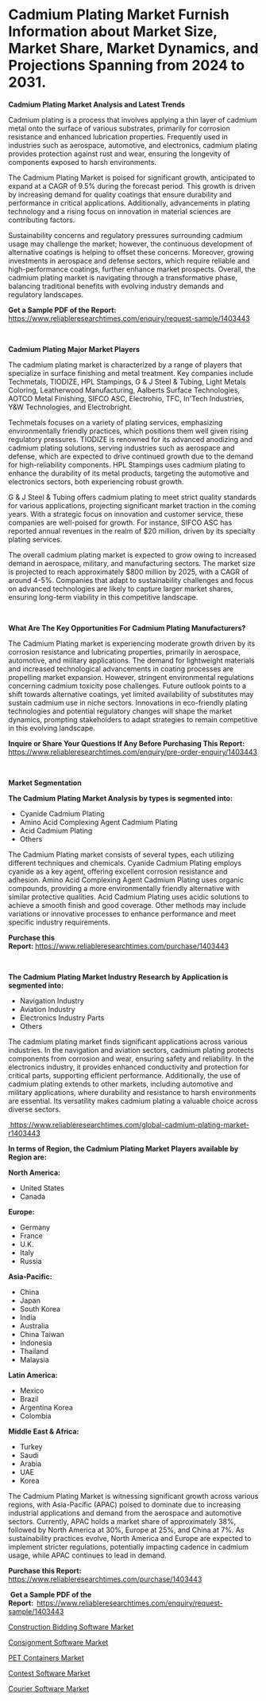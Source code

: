 <p><h1>Cadmium Plating Market Furnish Information about Market Size, Market Share, Market Dynamics, and Projections Spanning from 2024 to 2031.</h1></p><p><strong>Cadmium Plating Market Analysis and Latest Trends</strong></p>
<p><p>Cadmium plating is a process that involves applying a thin layer of cadmium metal onto the surface of various substrates, primarily for corrosion resistance and enhanced lubrication properties. Frequently used in industries such as aerospace, automotive, and electronics, cadmium plating provides protection against rust and wear, ensuring the longevity of components exposed to harsh environments.</p><p>The Cadmium Plating Market is poised for significant growth, anticipated to expand at a CAGR of 9.5% during the forecast period. This growth is driven by increasing demand for quality coatings that ensure durability and performance in critical applications. Additionally, advancements in plating technology and a rising focus on innovation in material sciences are contributing factors. </p><p>Sustainability concerns and regulatory pressures surrounding cadmium usage may challenge the market; however, the continuous development of alternative coatings is helping to offset these concerns. Moreover, growing investments in aerospace and defense sectors, which require reliable and high-performance coatings, further enhance market prospects. Overall, the cadmium plating market is navigating through a transformative phase, balancing traditional benefits with evolving industry demands and regulatory landscapes.</p></p>
<p><strong>Get a Sample PDF of the Report:&nbsp;</strong> <a href="https://www.reliableresearchtimes.com/enquiry/request-sample/1403443?utm_campaign=1598&utm_medium=2&utm_source=Github&utm_content=ia&utm_term=23102024&utm_id=cadmium-plating">https://www.reliableresearchtimes.com/enquiry/request-sample/1403443</a></p>
<p>&nbsp;</p>
<p><strong>Cadmium Plating Major Market Players</strong></p>
<p><p>The cadmium plating market is characterized by a range of players that specialize in surface finishing and metal treatment. Key companies include Techmetals, TIODIZE, HPL Stampings, G & J Steel & Tubing, Light Metals Coloring, Leatherwood Manufacturing, Aalberts Surface Technologies, AOTCO Metal Finishing, SIFCO ASC, Electrohio, TFC, In'Tech Industries, Y&W Technologies, and Electrobright. </p><p>Techmetals focuses on a variety of plating services, emphasizing environmentally friendly practices, which positions them well given rising regulatory pressures. TIODIZE is renowned for its advanced anodizing and cadmium plating solutions, serving industries such as aerospace and defense, which are expected to drive continued growth due to the demand for high-reliability components. HPL Stampings uses cadmium plating to enhance the durability of its metal products, targeting the automotive and electronics sectors, both experiencing robust growth.</p><p>G & J Steel & Tubing offers cadmium plating to meet strict quality standards for various applications, projecting significant market traction in the coming years. With a strategic focus on innovation and customer service, these companies are well-poised for growth. For instance, SIFCO ASC has reported annual revenues in the realm of $20 million, driven by its specialty plating services.</p><p>The overall cadmium plating market is expected to grow owing to increased demand in aerospace, military, and manufacturing sectors. The market size is projected to reach approximately $800 million by 2025, with a CAGR of around 4-5%. Companies that adapt to sustainability challenges and focus on advanced technologies are likely to capture larger market shares, ensuring long-term viability in this competitive landscape.</p></p>
<p>&nbsp;</p>
<p><strong>What Are The Key Opportunities For Cadmium Plating Manufacturers?</strong></p>
<p><p>The Cadmium Plating market is experiencing moderate growth driven by its corrosion resistance and lubricating properties, primarily in aerospace, automotive, and military applications. The demand for lightweight materials and increased technological advancements in coating processes are propelling market expansion. However, stringent environmental regulations concerning cadmium toxicity pose challenges. Future outlook points to a shift towards alternative coatings, yet limited availability of substitutes may sustain cadmium use in niche sectors. Innovations in eco-friendly plating technologies and potential regulatory changes will shape the market dynamics, prompting stakeholders to adapt strategies to remain competitive in this evolving landscape.</p></p>
<p><strong>Inquire or Share Your Questions If Any Before Purchasing This Report:</strong> <a href="https://www.reliableresearchtimes.com/enquiry/pre-order-enquiry/1403443?utm_campaign=1598&utm_medium=2&utm_source=Github&utm_content=ia&utm_term=23102024&utm_id=cadmium-plating">https://www.reliableresearchtimes.com/enquiry/pre-order-enquiry/1403443</a></p>
<p>&nbsp;</p>
<p><strong>Market Segmentation</strong></p>
<p><strong>The Cadmium Plating Market Analysis by types is segmented into:</strong></p>
<p><ul><li>Cyanide Cadmium Plating</li><li>Amino Acid Complexing Agent Cadmium Plating</li><li>Acid Cadmium Plating</li><li>Others</li></ul></p>
<p><p>The Cadmium Plating market consists of several types, each utilizing different techniques and chemicals. Cyanide Cadmium Plating employs cyanide as a key agent, offering excellent corrosion resistance and adhesion. Amino Acid Complexing Agent Cadmium Plating uses organic compounds, providing a more environmentally friendly alternative with similar protective qualities. Acid Cadmium Plating uses acidic solutions to achieve a smooth finish and good coverage. Other methods may include variations or innovative processes to enhance performance and meet specific industry requirements.</p></p>
<p><strong>Purchase this Report:&nbsp;</strong><a href="https://www.reliableresearchtimes.com/purchase/1403443?utm_campaign=1598&utm_medium=2&utm_source=Github&utm_content=ia&utm_term=23102024&utm_id=cadmium-plating">https://www.reliableresearchtimes.com/purchase/1403443</a></p>
<p>&nbsp;</p>
<p><strong>The Cadmium Plating Market Industry Research by Application is segmented into:</strong></p>
<p><ul><li>Navigation Industry</li><li>Aviation Industry</li><li>Electronics Industry Parts</li><li>Others</li></ul></p>
<p><p>The cadmium plating market finds significant applications across various industries. In the navigation and aviation sectors, cadmium plating protects components from corrosion and wear, ensuring safety and reliability. In the electronics industry, it provides enhanced conductivity and protection for critical parts, supporting efficient performance. Additionally, the use of cadmium plating extends to other markets, including automotive and military applications, where durability and resistance to harsh environments are essential. Its versatility makes cadmium plating a valuable choice across diverse sectors.</p></p>
<p><a href="https://www.reliableresearchtimes.com/global-cadmium-plating-market-r1403443?utm_campaign=1598&utm_medium=2&utm_source=Github&utm_content=ia&utm_term=23102024&utm_id=cadmium-plating">&nbsp;https://www.reliableresearchtimes.com/global-cadmium-plating-market-r1403443</a></p>
<p><strong>In terms of Region, the Cadmium Plating Market Players available by Region are:</strong></p>
<p>
    <p> <strong> North America: </strong>
        <ul>
            <li>United States</li>
            <li>Canada</li>
        </ul>
        </p> 
    <p> <strong> Europe: </strong>
        <ul>
            <li>Germany</li>
            <li>France</li>
            <li>U.K.</li>
            <li>Italy</li>
            <li>Russia</li>
        </ul>
        </p> 
    <p> <strong> Asia-Pacific: </strong>
        <ul>
            <li>China</li>
            <li>Japan</li>
            <li>South Korea</li>
            <li>India</li>
            <li>Australia</li>
            <li>China Taiwan</li>
            <li>Indonesia</li>
            <li>Thailand</li>
            <li>Malaysia</li>
        </ul>
        </p> 
    <p> <strong> Latin America: </strong>
        <ul>
            <li>Mexico</li>
            <li>Brazil</li>
            <li>Argentina Korea</li>
            <li>Colombia</li>
        </ul>
        </p> 
    <p> <strong> Middle East & Africa: </strong>
        <ul>
            <li>Turkey</li>
            <li>Saudi</li>
            <li>Arabia</li>
            <li>UAE</li>
            <li>Korea</li>
        </ul>
    </p>
    </p>
<p><p>The Cadmium Plating Market is witnessing significant growth across various regions, with Asia-Pacific (APAC) poised to dominate due to increasing industrial applications and demand from the aerospace and automotive sectors. Currently, APAC holds a market share of approximately 38%, followed by North America at 30%, Europe at 25%, and China at 7%. As sustainability practices evolve, North America and Europe are expected to implement stricter regulations, potentially impacting cadence in cadmium usage, while APAC continues to lead in demand.</p></p>
<p><strong>Purchase this Report: </strong><a href="https://www.reliableresearchtimes.com/purchase/1403443?utm_campaign=1598&utm_medium=2&utm_source=Github&utm_content=ia&utm_term=23102024&utm_id=cadmium-plating">https://www.reliableresearchtimes.com/purchase/1403443</a></p>
<p>&nbsp;<strong>Get a Sample PDF of the Report:&nbsp;&nbsp;</strong><a href="https://www.reliableresearchtimes.com/enquiry/request-sample/1403443?utm_campaign=1598&utm_medium=2&utm_source=Github&utm_content=ia&utm_term=23102024&utm_id=cadmium-plating">https://www.reliableresearchtimes.com/enquiry/request-sample/1403443</a></p>
<p><strong></strong></p>
<p><p><a href="https://www.linkedin.com/pulse/construction-bidding-software-market-shifts-strategic-dey4c?utm_campaign=1598&utm_medium=2&utm_source=Github&utm_content=ia&utm_term=23102024&utm_id=cadmium-plating">Construction Bidding Software Market</a></p><p><a href="https://www.linkedin.com/pulse/analyzing-consignment-software-market-dynamics-growth-drivers-49pmc?utm_campaign=1598&utm_medium=2&utm_source=Github&utm_content=ia&utm_term=23102024&utm_id=cadmium-plating">Consignment Software Market</a></p><p><a href="https://www.linkedin.com/pulse/booming-pet-containers-market-sector-analysis-growth-projections-xxp9f?utm_campaign=1598&utm_medium=2&utm_source=Github&utm_content=ia&utm_term=23102024&utm_id=cadmium-plating">PET Containers Market</a></p><p><a href="https://www.linkedin.com/pulse/mapping-contest-software-market-trends-challenges-breakthroughs-klxxc?utm_campaign=1598&utm_medium=2&utm_source=Github&utm_content=ia&utm_term=23102024&utm_id=cadmium-plating">Contest Software Market</a></p><p><a href="https://www.linkedin.com/pulse/global-courier-software-market-trends-forecasts-strategic-9t1ac?utm_campaign=1598&utm_medium=2&utm_source=Github&utm_content=ia&utm_term=23102024&utm_id=cadmium-plating">Courier Software Market</a></p></p>